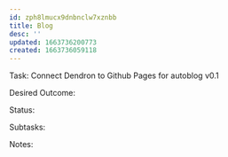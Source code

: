 ```yaml
---
id: zph8lmucx9dnbnclw7xznbb
title: Blog
desc: ''
updated: 1663736200773
created: 1663736059118
---
```



Task: Connect Dendron to Github Pages for autoblog v0.1

Desired Outcome:

Status:

Subtasks:

Notes: 